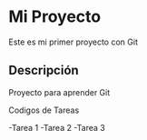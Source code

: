 ﻿# Mi Proyecto
Este es mi primer proyecto con Git

## Descripción
Proyecto para aprender Git

Codigos de Tareas

-Tarea 1
-Tarea 2
-Tarea 3




